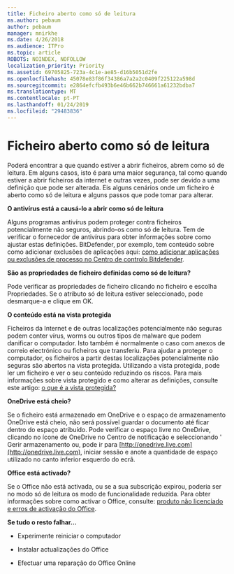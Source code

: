```yaml
---
title: Ficheiro aberto como só de leitura
ms.author: pebaum
author: pebaum
manager: mnirkhe
ms.date: 4/26/2018
ms.audience: ITPro
ms.topic: article
ROBOTS: NOINDEX, NOFOLLOW
localization_priority: Priority
ms.assetid: 69705825-723a-4c1e-ae85-d16b5051d2fe
ms.openlocfilehash: 45078e83f86f34386a7a2a2c0409f225122a598d
ms.sourcegitcommit: e2864efcfb493b6e46b662b746661a61232bdba7
ms.translationtype: MT
ms.contentlocale: pt-PT
ms.lasthandoff: 01/24/2019
ms.locfileid: "29483836"
---
```

# <a name="file-open-read-only"></a>Ficheiro aberto como só de leitura

Poderá encontrar a que quando estiver a abrir ficheiros, abrem como só de leitura. Em alguns casos, isto é para uma maior segurança, tal como quando estiver a abrir ficheiros da internet e outras vezes, pode ser devido a uma definição que pode ser alterada. Eis alguns cenários onde um ficheiro é aberto como só de leitura e alguns passos que pode tomar para alterar.
  
 **O antivírus está a causá-lo a abrir como só de leitura**
  
Alguns programas antivírus podem proteger contra ficheiros potencialmente não seguros, abrindo-os como só de leitura. Tem de verificar o fornecedor de antivírus para obter informações sobre como ajustar estas definições. BitDefender, por exemplo, tem conteúdo sobre como adicionar exclusões de aplicações aqui: [como adicionar aplicações ou exclusões de processo no Centro de controlo Bitdefender](https://www.bitdefender.com/support/how-to-add-application-or-process-exclusions-in-bitdefender-control-center-1119.mdl).
  
 **São as propriedades de ficheiro definidas como só de leitura?**
  
Pode verificar as propriedades de ficheiro clicando no ficheiro e escolha Propriedades. Se o atributo só de leitura estiver seleccionado, pode desmarque-a e clique em OK.
  
 **O conteúdo está na vista protegida**
  
Ficheiros da Internet e de outras localizações potencialmente não seguras podem conter vírus, worms ou outros tipos de malware que podem danificar o computador. Isto também é normalmente o caso com anexos de correio electrónico ou ficheiros que transferiu. Para ajudar a proteger o computador, os ficheiros a partir destas localizações potencialmente não seguras são abertos na vista protegida. Utilizando a vista protegida, pode ler um ficheiro e ver o seu conteúdo reduzindo os riscos. Para mais informações sobre vista protegido e como alterar as definições, consulte este artigo: [o que é a vista protegida?](https://support.office.com/en-us/article/d6f09ac7-e6b9-4495-8e43-2bbcdbcb6653)
  
 **OneDrive está cheio?**
  
Se o ficheiro está armazenado em OneDrive e o espaço de armazenamento OneDrive está cheio, não será possível guardar o documento até ficar dentro do espaço atribuído. Pode verificar o espaço livre no OneDrive, clicando no ícone de OneDrive no Centro de notificação e seleccionando ' Gerir armazenamento ou, pode ir para [http://onedrive.live.com](http://onedrive.live.com), iniciar sessão e anote a quantidade de espaço utilizado no canto inferior esquerdo do ecrã.
  
 **Office está activado?**
  
Se o Office não está activada, ou se a sua subscrição expirou, poderia ser no modo só de leitura os modo de funcionalidade reduzida. Para obter informações sobre como activar o Office, consulte: [produto não licenciado e erros de activação do Office](https://support.office.com/en-us/article/0d23d3c0-c19c-4b2f-9845-5344fedc4380).
  
 **Se tudo o resto falhar...**
  
- Experimente reiniciar o computador
    
- Instalar actualizações do Office
    
- Efectuar uma reparação do Office Online
    

